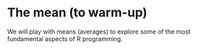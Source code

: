 # The mean (to warm-up)

We will play with means (averages) to explore some of the most fundamental aspects of R programming. 

